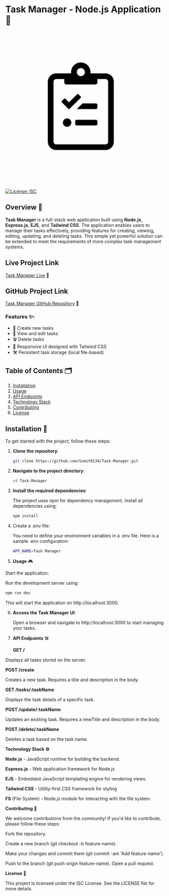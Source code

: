 # Task Manager - Node.js Application 🚀

![Music Bar Logo](src/public/images/favicon.ico)


[![License: ISC](https://img.shields.io/badge/License-ISC-blue.svg)](https://opensource.org/licenses/ISC)

## Overview 📖

**Task Manager** is a full-stack web application built using **Node.js**, **Express.js**, **EJS**, and **Tailwind CSS**. The application enables users to manage their tasks effectively, providing features for creating, viewing, editing, updating, and deleting tasks. This simple yet powerful solution can be extended to meet the requirements of more complex task management systems.

## Live Project Link

[Task Manager Live](https://task-manager-nwrr.onrender.com) 🔗


## GitHub Project Link

[Task Manager GitHub Repository](https://github.com/Sumit0134/Task-Manager) 🔗


### Features ✨:
- 📝 Create new tasks
- 👀 View and edit tasks
- 🗑️ Delete tasks
- 📱 Responsive UI designed with Tailwind CSS
- 🛠️ Persistent task storage (local file-based)

## Table of Contents 🗂️
1. [Installation](#installation)
2. [Usage](#usage)
3. [API Endpoints](#api-endpoints)
4. [Technology Stack](#technology-stack)
5. [Contributing](#contributing)
6. [License](#license)

## Installation 🔧

To get started with the project, follow these steps:

1. **Clone the repository**:

   ```bash
   git clone https://github.com/Sumit0134/Task-Manager.git
   ```

2. **Navigate to the project directory**:

   ```bash
   cd Task-Manager
   ```

3. **Install the required dependencies**:

   The project uses npm for dependency management. Install all dependencies using:

   ```bash
   npm install
   ```

4. Create a .env file:

   You need to define your environment variables in a .env file. Here is a sample .env configuration:

   ```bash
   APP_NAME=Task Manager
   ```

5. **Usage** 🎮

Start the application:

Run the development server using:

   ```bash
   npm run dev
   ```

This will start the application on http://localhost:3000.

6. **Access the Task Manager UI**:

   Open a browser and navigate to http://localhost:3000 to start managing your tasks.

7. **API Endpoints** 🛠️
  
   **GET /**

Displays all tasks stored on the server.

   **POST /create**

Creates a new task. Requires a title and description in the body.

   **GET /tasks/:taskName**

Displays the task details of a specific task.

   **POST /update/:taskName**

Updates an existing task. Requires a newTitle and description in the body.

   **POST /delete/:taskName**

Deletes a task based on the task name.

**Technology Stack ⚙️**

**Node.js** - JavaScript runtime for building the backend.

**Express.js** - Web application framework for Node.js


**EJS** - Embedded JavaScript templating engine for rendering views.

**Tailwind CSS** - Utility-first CSS framework for styling

**FS** (File System) - Node.js module for interacting with the file system.

**Contributing 🤝**

We welcome contributions from the community! If you'd like to contribute, please follow these steps:

Fork the repository.

Create a new branch (git checkout -b feature-name).

Make your changes and commit them (git commit -am 'Add feature-name').

Push to the branch (git push origin feature-name).
Open a pull request.

**License 📄**

This project is licensed under the ISC License. See the LICENSE file for more details.
